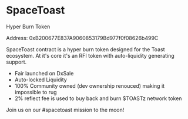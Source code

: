 # SpaceToast
Hyper Burn Token

Address: 0xB200677E837A9060853179Bd977f0f08626b499C

SpaceToast contract is a hyper burn token designed for the Toast ecosystem. At it's core it's an RFI token with auto-liquidity generating support.

* Fair launched on DxSale
* Auto-locked Liquidity 
* 100% Community owned (dev ownership renouced) making it impossible to rug
* 2% reflect fee is used to buy back and burn $TOASTz network token

Join us on our #spacetoast mission to the moon!


